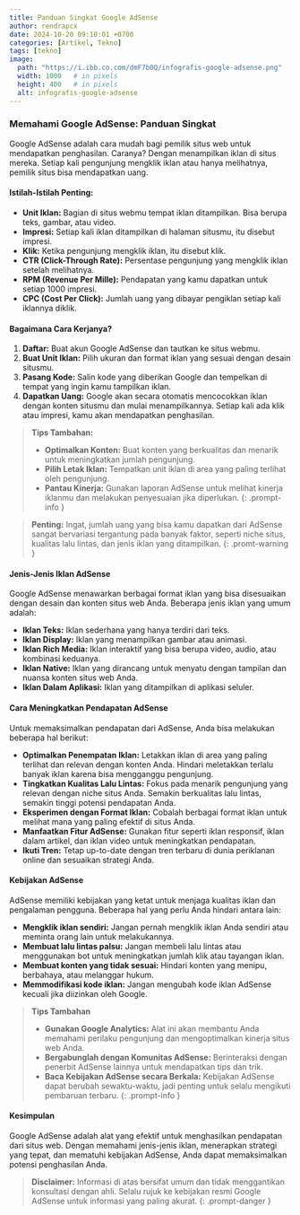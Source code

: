 ```yaml
---
title: Panduan Singkat Google AdSense
author: rendrapcx
date: 2024-10-20 09:10:01 +0700
categories: [Artikel, Tekno]
tags: [tekno]
image:
  path: "https://i.ibb.co.com/dmF7b0Q/infografis-google-adsense.png"
  width: 1000   # in pixels
  height: 400   # in pixels
  alt: infografis-google-adsense
---
```


### **Memahami Google AdSense: Panduan Singkat**

Google AdSense adalah cara mudah bagi pemilik situs web untuk mendapatkan penghasilan. Caranya? Dengan menampilkan iklan di situs mereka. Setiap kali pengunjung mengklik iklan atau hanya melihatnya, pemilik situs bisa mendapatkan uang.

#### **Istilah-Istilah Penting:**

* **Unit Iklan:** Bagian di situs webmu tempat iklan ditampilkan. Bisa berupa teks, gambar, atau video.
* **Impresi:** Setiap kali iklan ditampilkan di halaman situsmu, itu disebut impresi.
* **Klik:** Ketika pengunjung mengklik iklan, itu disebut klik.
* **CTR (Click-Through Rate):** Persentase pengunjung yang mengklik iklan setelah melihatnya.
* **RPM (Revenue Per Mille):** Pendapatan yang kamu dapatkan untuk setiap 1000 impresi.
* **CPC (Cost Per Click):** Jumlah uang yang dibayar pengiklan setiap kali iklannya diklik.

#### **Bagaimana Cara Kerjanya?**

1. **Daftar:** Buat akun Google AdSense dan tautkan ke situs webmu.
2. **Buat Unit Iklan:** Pilih ukuran dan format iklan yang sesuai dengan desain situsmu.
3. **Pasang Kode:** Salin kode yang diberikan Google dan tempelkan di tempat yang ingin kamu tampilkan iklan.
4. **Dapatkan Uang:** Google akan secara otomatis mencocokkan iklan dengan konten situsmu dan mulai menampilkannya. Setiap kali ada klik atau impresi, kamu akan mendapatkan penghasilan.

> **Tips Tambahan:**
> * **Optimalkan Konten:** Buat konten yang berkualitas dan menarik untuk meningkatkan jumlah pengunjung.
> * **Pilih Letak Iklan:** Tempatkan unit iklan di area yang paling terlihat oleh pengunjung.
> * **Pantau Kinerja:** Gunakan laporan AdSense untuk melihat kinerja iklanmu dan melakukan penyesuaian jika diperlukan.
{: .prompt-info }


> **Penting:** Ingat, jumlah uang yang bisa kamu dapatkan dari AdSense sangat bervariasi tergantung pada banyak faktor, seperti niche situs, kualitas lalu lintas, dan jenis iklan yang ditampilkan.
{: .promt-warning }

#### **Jenis-Jenis Iklan AdSense**

Google AdSense menawarkan berbagai format iklan yang bisa disesuaikan dengan desain dan konten situs web Anda. Beberapa jenis iklan yang umum adalah:

* **Iklan Teks:** Iklan sederhana yang hanya terdiri dari teks.
* **Iklan Display:** Iklan yang menampilkan gambar atau animasi.
* **Iklan Rich Media:** Iklan interaktif yang bisa berupa video, audio, atau kombinasi keduanya.
* **Iklan Native:** Iklan yang dirancang untuk menyatu dengan tampilan dan nuansa konten situs web Anda.
* **Iklan Dalam Aplikasi:** Iklan yang ditampilkan di aplikasi seluler.

#### **Cara Meningkatkan Pendapatan AdSense**

Untuk memaksimalkan pendapatan dari AdSense, Anda bisa melakukan beberapa hal berikut:

* **Optimalkan Penempatan Iklan:** Letakkan iklan di area yang paling terlihat dan relevan dengan konten Anda. Hindari meletakkan terlalu banyak iklan karena bisa mengganggu pengunjung.
* **Tingkatkan Kualitas Lalu Lintas:** Fokus pada menarik pengunjung yang relevan dengan niche situs Anda. Semakin berkualitas lalu lintas, semakin tinggi potensi pendapatan Anda.
* **Eksperimen dengan Format Iklan:** Cobalah berbagai format iklan untuk melihat mana yang paling efektif di situs Anda.
* **Manfaatkan Fitur AdSense:** Gunakan fitur seperti iklan responsif, iklan dalam artikel, dan iklan video untuk meningkatkan pendapatan.
* **Ikuti Tren:** Tetap up-to-date dengan tren terbaru di dunia periklanan online dan sesuaikan strategi Anda.

#### **Kebijakan AdSense**

AdSense memiliki kebijakan yang ketat untuk menjaga kualitas iklan dan pengalaman pengguna. Beberapa hal yang perlu Anda hindari antara lain:

* **Mengklik iklan sendiri:** Jangan pernah mengklik iklan Anda sendiri atau meminta orang lain untuk melakukannya.
* **Membuat lalu lintas palsu:** Jangan membeli lalu lintas atau menggunakan bot untuk meningkatkan jumlah klik atau tayangan iklan.
* **Membuat konten yang tidak sesuai:** Hindari konten yang menipu, berbahaya, atau melanggar hukum.
* **Memmodifikasi kode iklan:** Jangan mengubah kode iklan AdSense kecuali jika diizinkan oleh Google.

> **Tips Tambahan**
> * **Gunakan Google Analytics:** Alat ini akan membantu Anda memahami perilaku pengunjung dan mengoptimalkan kinerja situs web Anda.
> * **Bergabunglah dengan Komunitas AdSense:** Berinteraksi dengan penerbit AdSense lainnya untuk mendapatkan tips dan trik.
> * **Baca Kebijakan AdSense secara Berkala:** Kebijakan AdSense dapat berubah sewaktu-waktu, jadi penting untuk selalu mengikuti pembaruan terbaru.
{: .prompt-info }

#### **Kesimpulan**

Google AdSense adalah alat yang efektif untuk menghasilkan pendapatan dari situs web. Dengan memahami jenis-jenis iklan, menerapkan strategi yang tepat, dan mematuhi kebijakan AdSense, Anda dapat memaksimalkan potensi penghasilan Anda.

> **Disclaimer:** 
> Informasi di atas bersifat umum dan tidak menggantikan konsultasi dengan ahli. Selalu rujuk ke kebijakan resmi Google AdSense untuk informasi yang paling akurat.
{: .prompt-danger }
